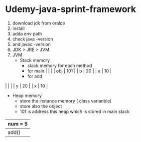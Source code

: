 # Udemy-java-sprint-framework
1. download jdk from oralce
2. install
3. adda env path
4. check java -version
5. and javac -version
6. JDK > JRE > JVM
7. JVM
   - Stack memory
      - stack memory for each method
      - for main
|     |     |
| obj | 101 |
|  b  |  20 |
|  a  | 10  |
      - for add
      
  |     |     |
  |  y  |  20 |
  |  x  | 10  |
     
   - Heap memory
     - store the instance memory ( class varianble)
     - store also the object
     -  101 is address this heap which is stored in main stack
     
| num = 5 | 
|----------|
| add() |

